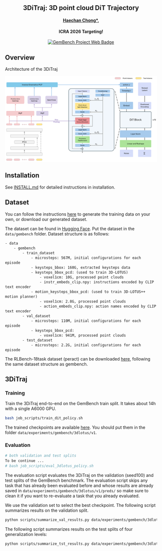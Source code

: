 <div align="center">
  <h2>3DiTraj: 3D point cloud DiT Trajectory</h2>
  <h4>
    <a href="http://badajhong.github.io/">Haechan Chong*</a>,
  </h4>
  <h4>ICRA 2026 Targeting!</h4>

  <!-- Badges -->
  <p>
    <a href="https://www.di.ens.fr/willow/research/gembench/">
      <img src="https://img.shields.io/badge/Web-GemBench-blue" alt="GemBench Project Web Badge">
    </a>
  </p>

</div>


## Overview
Architecture of the 3DiTraj

<img src="figures/method_overview.png" alt="method" width="800"/>

## Installation
See [INSTALL.md](INSTALL.md) for detailed instructions in installation.

## Dataset

You can follow the instructions [here](DATAGEN.md) to generate the training data on your own, or download our generated dataset.

The dataset can be found in [Hugging Face](https://huggingface.co/datasets/rjgpinel/GEMBench).
Put the dataset in the `data/gembench` folder.
Dataset structure is as follows:
```
- data
    - gembench
        - train_dataset
            - microsteps: 567M, initial configurations for each episode
            - keysteps_bbox: 160G, extracted keysteps data
            - keysteps_bbox_pcd: (used to train 3D-LOTUS)
                - voxel1cm: 10G, processed point clouds
                - instr_embeds_clip.npy: instructions encoded by CLIP text encoder
            - motion_keysteps_bbox_pcd: (used to train 3D-LOTUS++ motion planner)
                - voxel1cm: 2.8G, processed point clouds
                - action_embeds_clip.npy: action names encoded by CLIP text encoder
        - val_dataset
            - microsteps: 110M, initial configurations for each episode
            - keysteps_bbox_pcd:
                - voxel1cm: 941M, processed point clouds
        - test_dataset
            - microsteps: 2.2G, initial configurations for each episode
```

The RLBench-18task dataset (peract) can be downloaded [here](https://huggingface.co/datasets/rjgpinel/RLBench-18Task/tree/main), following the same dataset structure as gembench.


## 3DiTraj

### Training
Train the 3DiTraj end-to-end on the GemBench train split. It takes about 14h with a single A6000 GPU.
```bash
bash job_scripts/train_dit_policy.sh
```

The trained checkpoints are available [here](https://huggingface.co/rjgpinel/3dlotus/tree/main/GEMBench/v1). You should put them in the folder `data/experiments/gembench/3dlotus/v1`.

### Evaluation
```bash
# both validation and test splits
To be continue ...
# bash job_scripts/eval_3dlotus_policy.sh
```

The evaluation script evaluates the 3DiTraj on the validation (seed100) and test splits of the GemBench benchmark.
The evaluation script skips any task that has already been evaluated before and whose results are already saved in `data/experiments/gembench/3dlotus/v1/preds/` so make  sure to clean it if you want to re-evaluate a task that you already evaluated.

We use the validation set to select the best checkpoint. The following script summarizes results on the validation split.
```bash
python scripts/summarize_val_results.py data/experiments/gembench/3dlotus/v1/preds/seed100/results.jsonl
```

The following script summarizes results on the test splits of four generalization levels:
```bash
python scripts/summarize_tst_results.py data/experiments/gembench/3dlotus/v1/preds 150000
```


